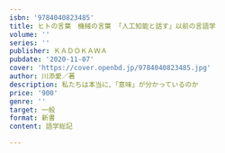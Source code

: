 ```yaml
---
isbn: '9784040823485'
title: ヒトの言葉　機械の言葉 「人工知能と話す」以前の言語学
volume: ''
series: ''
publisher: ＫＡＤＯＫＡＷＡ
pubdate: '2020-11-07'
cover: 'https://cover.openbd.jp/9784040823485.jpg'
author: 川添愛／著
description: 私たちは本当に、「意味」が分かっているのか
price: '900'
genre: ''
target: 一般
format: 新書
content: 語学総記

---
```

